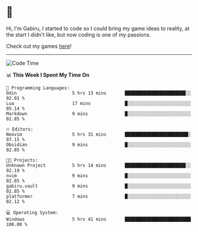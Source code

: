 # 🐀

Hi, I'm Gabiru, I started to code so I could bring my game ideas to reality, at the start I didn't like, but now coding is one of my passions.

Check out my games [here](https://gabiru.art/projetos/)!

---

<!--START_SECTION:waka-->
![Code Time](http://img.shields.io/badge/Code%20Time-652%20hrs%203%20mins-blue)

📊 **This Week I Spent My Time On** 

```text
💬 Programming Languages: 
Odin                     5 hrs 13 mins       ███████████████████████░░   92.01 % 
Lua                      17 mins             █░░░░░░░░░░░░░░░░░░░░░░░░   05.14 % 
Markdown                 9 mins              █░░░░░░░░░░░░░░░░░░░░░░░░   02.85 % 

🔥 Editors: 
Neovim                   5 hrs 31 mins       ████████████████████████░   97.15 % 
Obsidian                 9 mins              █░░░░░░░░░░░░░░░░░░░░░░░░   02.85 % 

🐱‍💻 Projects: 
Unknown Project          5 hrs 14 mins       ███████████████████████░░   92.19 % 
nvim                     9 mins              █░░░░░░░░░░░░░░░░░░░░░░░░   02.85 % 
gabiru.vault             9 mins              █░░░░░░░░░░░░░░░░░░░░░░░░   02.85 % 
platformer               7 mins              █░░░░░░░░░░░░░░░░░░░░░░░░   02.12 % 

💻 Operating System: 
Windows                  5 hrs 41 mins       █████████████████████████   100.00 % 
```


<!--END_SECTION:waka-->
